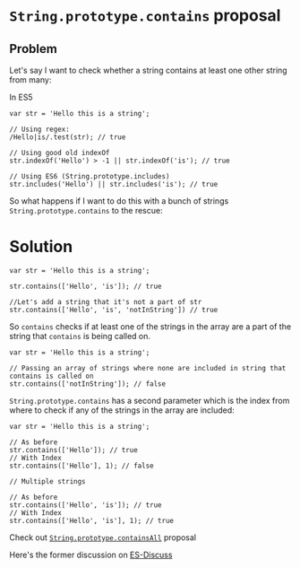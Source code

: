 # `String.prototype.contains` proposal

## Problem

Let's say I want to check whether a string contains at least one other string from many:

In ES5
```JS
var str = 'Hello this is a string';

// Using regex:
/Hello|is/.test(str); // true

// Using good old indexOf
str.indexOf('Hello') > -1 || str.indexOf('is'); // true

// Using ES6 (String.prototype.includes)
str.includes('Hello') || str.includes('is'); // true
```

So what happens if I want to do this with a bunch of strings `String.prototype.contains` to the rescue:

# Solution
```JS
var str = 'Hello this is a string';

str.contains(['Hello', 'is']); // true

//Let's add a string that it's not a part of str
str.contains(['Hello', 'is', 'notInString']) // true
```
So `contains` checks if at least one of the strings in the array are a part of the string that `contains` is being called on.

```JS
var str = 'Hello this is a string';

// Passing an array of strings where none are included in string that contains is called on
str.contains(['notInString']); // false
```

`String.prototype.contains` has a second parameter which is the index from where to check if any of the strings in the array are included:

```JS
var str = 'Hello this is a string';

// As before
str.contains(['Hello']); // true
// With Index
str.contains(['Hello'], 1); // false

// Multiple strings

// As before
str.contains(['Hello', 'is']); // true
// With Index
str.contains(['Hello', 'is'], 1); // true
```

Check out [`String.prototype.containsAll`](https://github.com/eorroe/String.prototype.containsAll) proposal

Here's the former discussion on [ES-Discuss](https://esdiscuss.org/topic/accepting-an-array-as-the-first-parameter-to-string-prototype-includes)
